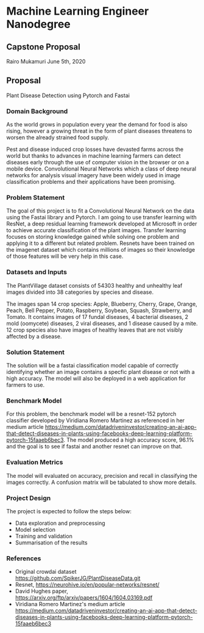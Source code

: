 # Machine Learning Engineer Nanodegree
## Capstone Proposal
Rairo Mukamuri
June 5th, 2020


## Proposal
Plant Disease Detection using Pytorch and Fastai

### Domain Background

As the world grows in population every year the demand for food is also rising, however a growing threat in the form of plant diseases threatens to worsen the already strained food supply.

Pest and disease induced crop losses have devasted farms across the world but thanks to advances in machine learning farmers can detect diseases early through the use of computer vision in the browser or on a mobile device. Convolutional Neural Networks which a class of deep neural networks for analysis visual imagery have been widely used in image classification problems and their applications have been promising.


### Problem Statement

The goal of this project is to fit a Convolutional Neural Network on the data using the Fastai library and Pytorch. I am going to use transfer learning with ResNet, a deep residual learning framework developed at Microsoft in order to achieve accurate classification of the plant images. Transfer learning focuses on storing knowledge gained while solving one problem and applying it to a different but related problem.
Resnets have been trained on the imagenet dataset which contains millions of images so their knowledge of those features will be very help in this case.

### Datasets and Inputs

The PlantVillage dataset consists of 54303 healthy and unhealthy leaf images divided into 38 categories by species and disease.

The images span 14 crop species: Apple, Blueberry, Cherry, Grape, Orange, Peach, Bell Pepper, Potato, Raspberry, Soybean, Squash, Strawberry, and Tomato. It contains images of 17 fundal diseases, 4 bacterial diseases, 2 mold (oomycete) diseases, 2 viral diseases, and 1 disease caused by a mite. 12 crop species also have images of healthy leaves that are not visibly affected by a disease.

### Solution Statement

The solution will be a fastai classification model capable of correctly identifying whether an image contains a specfic plant disease or not with a high accuracy. The model will also be deployed in a web application for farmers to use.

### Benchmark Model

For this problem, the benchmark model will be a resnet-152 pytorch classifier developed by Viridiana Romero Martinez as referenced in her medium article https://medium.com/datadriveninvestor/creating-an-ai-app-that-detect-diseases-in-plants-using-facebooks-deep-learning-platform-pytorch-15faaeb6bec3. The model produced a high accuracy score, 96.1% and the goal is to see if fastai and another resnet can improve on that.

### Evaluation Metrics

The model will evaluated on accuracy, precision and recall in classifying the images correctly. A confusion matrix will be tabulated to show more details.

### Project Design

The project is expected to follow the steps below:

* Data exploration and preprocessing
* Model selection
* Training and validation
* Summarisation of the results

### References

- Original crowdai dataset https://github.com/SpikerJG/PlantDiseaseData.git
- Resnet, https://neurohive.io/en/popular-networks/resnet/
-  David Hughes paper, https://arxiv.org/ftp/arxiv/papers/1604/1604.03169.pdf
- Viridiana Romero Martinez's medium article https://medium.com/datadriveninvestor/creating-an-ai-app-that-detect-diseases-in-plants-using-facebooks-deep-learning-platform-pytorch-15faaeb6bec3